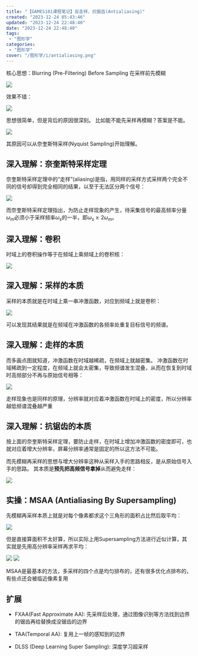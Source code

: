 ```yaml
---
title: "【GAMES101课程笔记】反走样、抗锯齿(Antialiasing)"
created: "2023-12-24 05:43:46"
updated: "2023-12-24 22:48:40"
date: "2023-12-24 22:48:40"
tags: 
 - "图形学"
categories: 
 - "图形学"
cover: "/图形学/i/antialiasing.png"
---
```


核心思想：Blurring (Pre-Filtering) Before Sampling 在采样前先模糊

![](i/antialiasing.png)

效果不错：

![](i/antialiasing1.png)

思想很简单，但是背后的原因很深刻。
比如能不能先采样再模糊？答案是不能。

![](i/antialiasing2.png)

其原因可以从奈奎斯特采样(Nyquist Sampling)开始理解。

## 深入理解：奈奎斯特采样定理

奈奎斯特采样定理中的“走样”(aliasing)是指，用同样的采样方式采样两个完全不同的信号却得到完全相同的结果，以至于无法区分两个信号：

![](i/nyquist.png)

而奈奎斯特采样定理指出，为防止走样现象的产生，待采集信号的最高频率分量$\omega_m$必须小于采样频率$\omega_s$的一半，即$\omega_s\geq 2\omega_m$。

## 深入理解：卷积

时域上的卷积操作等于在频域上乘频域上的卷积核：

![](i/conv.png)

## 深入理解：采样的本质

采样的本质就是在时域上乘一串冲激函数，对应到频域上就是卷积：

![](i/sampling1.png)

可以发现其结果就是在频域在冲激函数的各频率处重复目标信号的频谱。

## 深入理解：走样的本质

而多画点图就知道，冲激函数在时域越稀疏，在频域上就越密集。
冲激函数在时域稀疏到一定程度，在频域上就会太密集，导致频谱发生混叠，从而在恢复到时域时高频部分不再与原始信号相等：

![](i/mixed.png)

走样现象也是同样的原理，分辨率就对应着冲激函数在时域上的密度，所以分辨率越低频谱混叠越严重

## 深入理解：抗锯齿的本质

按上面的奈奎斯特采样定理，要防止走样，在时域上增加冲激函数的密度即可，也就对应着增大分辨率，屏幕分辨率通常是固定的所以这方法不可能。

而先模糊再采样的思想与增大分辨率这种从采样入手的思路相反，是从原始信号入手的思路。
其本质是**预先把高频信号拿掉**从而避免走样：

![](i/antialiasing3.png)

## 实操：MSAA (Antialiasing By Supersampling)

先模糊再采样本质上就是对每个像素都求这个三角形的面积占比然后取平均：

![](i/antialiasing4.png)

但是直接算面积不太好算，所以实际上用Supersampling方法进行近似计算，其实就是先用高分辨率采样再求平均：

![](i/Supersampling.png)
![](i/MSAA.png)

MSAA是最基本的方法，多采样的四个点是均匀排布的，还有很多优化点排布的，有些点还会被临近像素复用

## 扩展

* FXAA(Fast Approximate AA): 先采样后处理，通过图像识别等方法找到边界的锯齿再给替换成没锯齿的边界
* TAA(Temporal AA): 复用上一帧的感知到的边界

* DLSS (Deep Learning Super Sampling): 深度学习超采样
